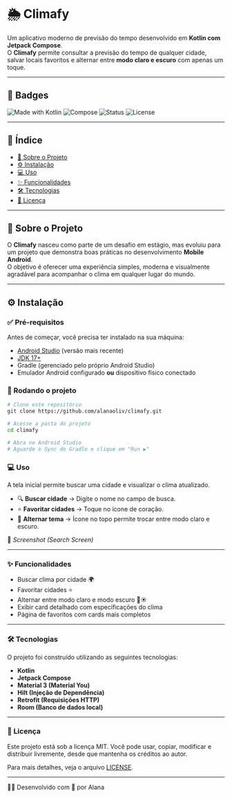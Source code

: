 # 🌦️ Climafy

Um aplicativo moderno de previsão do tempo desenvolvido em **Kotlin com Jetpack Compose**.  
O **Climafy** permite consultar a previsão do tempo de qualquer cidade, salvar locais favoritos e alternar entre **modo claro e escuro** com apenas um toque.  

---

## 🚀 Badges
![Made with Kotlin](https://img.shields.io/badge/Made%20with-Kotlin-blueviolet?logo=kotlin)
![Compose](https://img.shields.io/badge/Jetpack-Compose-4285F4?logo=jetpackcompose&logoColor=white)
![Status](https://img.shields.io/badge/Status-Em%20desenvolvimento-yellow)
![License](https://img.shields.io/badge/License-MIT-green)

---

## 📑 Índice
- [📖 Sobre o Projeto](#-sobre-o-projeto)
- [⚙️ Instalação](#️-instalação)
- [💻 Uso](#-uso)
- [✨ Funcionalidades](#-funcionalidades)
- [🛠 Tecnologias](#-tecnologias)
- [📜 Licença](#-licença)

---

## 📖 Sobre o Projeto
O **Climafy** nasceu como parte de um desafio em estágio, mas evoluiu para um projeto que demonstra boas práticas no desenvolvimento **Mobile Android**.  
O objetivo é oferecer uma experiência simples, moderna e visualmente agradável para acompanhar o clima em qualquer lugar do mundo.  

---

## ⚙️ Instalação

### ✅ Pré-requisitos
Antes de começar, você precisa ter instalado na sua máquina:
- [Android Studio](https://developer.android.com/studio) (versão mais recente)
- [JDK 17+](https://adoptium.net/)  
- Gradle (gerenciado pelo próprio Android Studio)
- Emulador Android configurado **ou** dispositivo físico conectado

### 🔽 Rodando o projeto
```bash
# Clone este repositório
git clone https://github.com/alanaoliv/climafy.git

# Acesse a pasta do projeto
cd climafy

# Abra no Android Studio
# Aguarde o Sync do Gradle e clique em "Run ▶️"
```

### 💻 Uso
A tela inicial permite buscar uma cidade e visualizar o clima atualizado.

- 🔍 **Buscar cidade** → Digite o nome no campo de busca.  
- ⭐ **Favoritar cidades** → Toque no ícone de coração.  
- 🌙 **Alternar tema** → Ícone no topo permite trocar entre modo claro e escuro.  

📸 *Screenshot (Search Screen)*

---

### ✨ Funcionalidades
- Buscar clima por cidade 🌍  
- Favoritar cidades ⭐  
- Alternar entre modo claro e modo escuro 🌙☀️  
- Exibir card detalhado com especificações do clima  
- Página de favoritos com cards mais completos  

---

### 🛠 Tecnologias
O projeto foi construído utilizando as seguintes tecnologias:

- **Kotlin**  
- **Jetpack Compose**  
- **Material 3 (Material You)**  
- **Hilt (Injeção de Dependência)**  
- **Retrofit (Requisições HTTP)**  
- **Room (Banco de dados local)**  

---

### 📜 Licença

Este projeto está sob a licença MIT.
Você pode usar, copiar, modificar e distribuir livremente, desde que mantenha os créditos ao autor.

Para mais detalhes, veja o arquivo [LICENSE](https://github.com/alanaoliv/climafy/blob/main/LICENSE.md).

---

👩‍💻 Desenvolvido com 💙 por Alana


